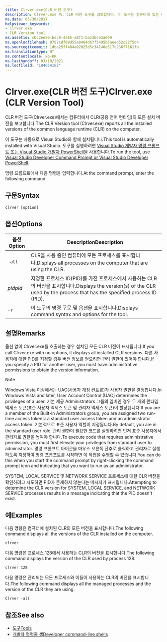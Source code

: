```yaml
---
title: Clrver.exe(CLR 버전 도구)
description: Clrver.exe 즉, CLR 버전 도구를 검토합니다. 이 도구는 컴퓨터에 있는 CLR(공용 언어 런타임)의 모든 설치 버전을 보고합니다.
ms.date: 03/30/2017
helpviewer_keywords:
- Clrver.exe
- CLR Version tool
ms.assetid: cbc2ee86-bdc8-4a65-a8f1-ba23bce3a699
ms.openlocfilehash: 0787cdf09d55a8464db7f5495b5aeed52c22f5d4
ms.sourcegitcommit: 1dbe25ff484a02025d5c34146e517c236f7161fb
ms.translationtype: HT
ms.contentlocale: ko-KR
ms.lasthandoff: 03/19/2021
ms.locfileid: "104654182"
---
```

# <a name="clrverexe-clr-version-tool"></a><span data-ttu-id="c2aa2-104">Clrver.exe(CLR 버전 도구)</span><span class="sxs-lookup"><span data-stu-id="c2aa2-104">Clrver.exe (CLR Version Tool)</span></span>

<span data-ttu-id="c2aa2-105">CLR 버전 도구(Clrver.exe)에서는 컴퓨터에서 CLR(공용 언어 런타임)의 모든 설치 버전을 보고합니다.</span><span class="sxs-lookup"><span data-stu-id="c2aa2-105">The CLR Version tool (Clrver.exe) reports all the installed versions of the common language runtime (CLR) on the computer.</span></span>  
  
 <span data-ttu-id="c2aa2-106">이 도구는 자동으로 Visual Studio와 함께 설치됩니다.</span><span class="sxs-lookup"><span data-stu-id="c2aa2-106">This tool is automatically installed with Visual Studio.</span></span> <span data-ttu-id="c2aa2-107">도구를 실행하려면 [Visual Studio 개발자 명령 프롬프트 또는 Visual Studio 개발자 PowerShell](/visualstudio/ide/reference/command-prompt-powershell)을 사용합니다.</span><span class="sxs-lookup"><span data-stu-id="c2aa2-107">To run the tool, use [Visual Studio Developer Command Prompt or Visual Studio Developer PowerShell](/visualstudio/ide/reference/command-prompt-powershell).</span></span>  
  
 <span data-ttu-id="c2aa2-108">명령 프롬프트에서 다음 명령을 입력합니다.</span><span class="sxs-lookup"><span data-stu-id="c2aa2-108">At the command prompt, enter the following command:</span></span>  
  
## <a name="syntax"></a><span data-ttu-id="c2aa2-109">구문</span><span class="sxs-lookup"><span data-stu-id="c2aa2-109">Syntax</span></span>  
  
```console  
clrver [option]  
```  
  
## <a name="options"></a><span data-ttu-id="c2aa2-110">옵션</span><span class="sxs-lookup"><span data-stu-id="c2aa2-110">Options</span></span>  
  
|<span data-ttu-id="c2aa2-111">옵션</span><span class="sxs-lookup"><span data-stu-id="c2aa2-111">Option</span></span>|<span data-ttu-id="c2aa2-112">Description</span><span class="sxs-lookup"><span data-stu-id="c2aa2-112">Description</span></span>|  
|------------|-----------------|  
|`-all`|<span data-ttu-id="c2aa2-113">CLR을 사용 중인 컴퓨터에 모든 프로세스를 표시합니다.</span><span class="sxs-lookup"><span data-stu-id="c2aa2-113">Displays all processes on the computer that are using the CLR.</span></span>|  
|<span data-ttu-id="c2aa2-114">*pid*</span><span class="sxs-lookup"><span data-stu-id="c2aa2-114">*pid*</span></span>|<span data-ttu-id="c2aa2-115">지정한 프로세스 ID(PID)를 가진 프로세스에서 사용하는 CLR의 버전을 표시합니다.</span><span class="sxs-lookup"><span data-stu-id="c2aa2-115">Displays the version(s) of the CLR used by the process that has the specified process ID (PID).</span></span>|  
|`-?`|<span data-ttu-id="c2aa2-116">이 도구의 명령 구문 및 옵션을 표시합니다.</span><span class="sxs-lookup"><span data-stu-id="c2aa2-116">Displays command syntax and options for the tool.</span></span>|  
  
## <a name="remarks"></a><span data-ttu-id="c2aa2-117">설명</span><span class="sxs-lookup"><span data-stu-id="c2aa2-117">Remarks</span></span>  

 <span data-ttu-id="c2aa2-118">옵션 없이 Clrver.exe를 호출하는 경우 설치된 모든 CLR 버전이 표시됩니다.</span><span class="sxs-lookup"><span data-stu-id="c2aa2-118">If you call Clrver.exe with no options, it displays all installed CLR versions.</span></span> <span data-ttu-id="c2aa2-119">다른 사용자에 대한 PID를 지정할 경우 버전 정보를 얻으려면 관리 권한이 있어야 합니다.</span><span class="sxs-lookup"><span data-stu-id="c2aa2-119">If you specify a PID for another user, you must have administrative permissions to obtain the version information.</span></span>  
  
> [!NOTE]
> <span data-ttu-id="c2aa2-120">Windows Vista 이상에서는 UAC(사용자 계정 컨트롤)가 사용자 권한을 결정합니다.</span><span class="sxs-lookup"><span data-stu-id="c2aa2-120">In Windows Vista and later, User Account Control (UAC) determines the privileges of a user.</span></span> <span data-ttu-id="c2aa2-121">기본 제공 Administrators 그룹의 멤버인 경우 두 개의 런타임 액세스 토큰(표준 사용자 액세스 토큰 및 관리자 액세스 토큰)이 할당됩니다.</span><span class="sxs-lookup"><span data-stu-id="c2aa2-121">If you are a member of the Built-in Administrators group, you are assigned two run-time access tokens: a standard user access token and an administrator access token.</span></span> <span data-ttu-id="c2aa2-122">기본적으로 표준 사용자 역할이 지정됩니다.</span><span class="sxs-lookup"><span data-stu-id="c2aa2-122">By default, you are in the standard user role.</span></span> <span data-ttu-id="c2aa2-123">관리 권한이 필요한 코드를 실행하려면 먼저 표준 사용자에서 관리자로 권한을 높여야 합니다.</span><span class="sxs-lookup"><span data-stu-id="c2aa2-123">To execute code that requires administrative permission, you must first elevate your privileges from standard user to administrator.</span></span> <span data-ttu-id="c2aa2-124">명령 프롬프트 아이콘을 마우스 오른쪽 단추로 클릭하고 관리자로 실행하도록 지정하여 명령 프롬프트를 시작하면 이 작업을 수행할 수 있습니다.</span><span class="sxs-lookup"><span data-stu-id="c2aa2-124">You can do this when you start the command prompt by right-clicking the command prompt icon and indicating that you want to run as an administrator.</span></span>  
  
 <span data-ttu-id="c2aa2-125">SYSTEM, LOCAL SERVICE 및 NETWORK SERVICE 프로세스에 대한 CLR 버전을 확인하려고 시도하면 PID가 존재하지 않는다는 메시지가 표시됩니다.</span><span class="sxs-lookup"><span data-stu-id="c2aa2-125">Attempting to determine the CLR version for SYSTEM, LOCAL SERVICE, and NETWORK SERVICE processes results in a message indicating that the PID doesn't exist.</span></span>  
  
## <a name="examples"></a><span data-ttu-id="c2aa2-126">예</span><span class="sxs-lookup"><span data-stu-id="c2aa2-126">Examples</span></span>  

 <span data-ttu-id="c2aa2-127">다음 명령은 컴퓨터에 설치된 CLR의 모든 버전을 표시합니다.</span><span class="sxs-lookup"><span data-stu-id="c2aa2-127">The following command displays all the versions of the CLR installed on the computer.</span></span>  
  
 `clrver`  
  
 <span data-ttu-id="c2aa2-128">다음 명령은 프로세스 128에서 사용하는 CLR의 버전을 표시합니다.</span><span class="sxs-lookup"><span data-stu-id="c2aa2-128">The following command displays the version of the CLR used by process 128.</span></span>  
  
 `clrver 128`  
  
 <span data-ttu-id="c2aa2-129">다음 명령은 관리되는 모든 프로세스와 이들이 사용하는 CLR의 버전을 표시합니다.</span><span class="sxs-lookup"><span data-stu-id="c2aa2-129">The following command displays all the managed processes and the version of the CLR they are using.</span></span>  
  
 `Clrver -all`  
  
## <a name="see-also"></a><span data-ttu-id="c2aa2-130">참조</span><span class="sxs-lookup"><span data-stu-id="c2aa2-130">See also</span></span>

- [<span data-ttu-id="c2aa2-131">도구</span><span class="sxs-lookup"><span data-stu-id="c2aa2-131">Tools</span></span>](index.md)
- [<span data-ttu-id="c2aa2-132">개발자 명령줄 셸</span><span class="sxs-lookup"><span data-stu-id="c2aa2-132">Developer command-line shells</span></span>](/visualstudio/ide/reference/command-prompt-powershell)
